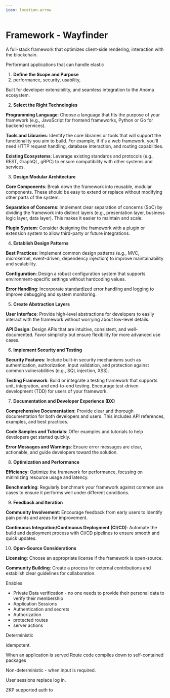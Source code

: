 ```yaml
---
icon: location-arrow
---
```


# Framework - Wayfinder

A full-stack framework that optimizes client-side rendering, interaction with the blockchain.&#x20;



Performant applications that can handle elastic&#x20;

1. **Define the Scope and Purpose**
2. performance, security, usability,

Built for developer extensibility, and seamless integration to the Anoma ecosystem.&#x20;

2. **Select the Right Technologies**

**Programming Language**: Choose a language that fits the purpose of your framework (e.g., JavaScript for frontend frameworks, Python or Go for backend services).

**Tools and Libraries**: Identify the core libraries or tools that will support the functionality you aim to build. For example, if it's a web framework, you'll need HTTP request handling, database interaction, and routing capabilities.

**Existing Ecosystems**: Leverage existing standards and protocols (e.g., REST, GraphQL, gRPC) to ensure compatibility with other systems and services.

3. **Design Modular Architecture**

**Core Components**: Break down the framework into reusable, modular components. These should be easy to extend or replace without modifying other parts of the system.

**Separation of Concerns**: Implement clear separation of concerns (SoC) by dividing the framework into distinct layers (e.g., presentation layer, business logic layer, data layer). This makes it easier to maintain and scale.

**Plugin System**: Consider designing the framework with a plugin or extension system to allow third-party or future integrations.

4. **Establish Design Patterns**

**Best Practices**: Implement common design patterns (e.g., MVC, microkernel, event-driven, dependency injection) to improve maintainability and scalability.

**Configuration**: Design a robust configuration system that supports environment-specific settings without hardcoding values.

**Error Handling**: Incorporate standardized error handling and logging to improve debugging and system monitoring.

5. **Create Abstraction Layers**

**User Interface**: Provide high-level abstractions for developers to easily interact with the framework without worrying about low-level details.

**API Design**: Design APIs that are intuitive, consistent, and well-documented. Favor simplicity but ensure flexibility for more advanced use cases.

6. **Implement Security and Testing**

**Security Features**: Include built-in security mechanisms such as authentication, authorization, input validation, and protection against common vulnerabilities (e.g., SQL injection, XSS).

**Testing Framework**: Build or integrate a testing framework that supports unit, integration, and end-to-end testing. Encourage test-driven development (TDD) for users of your framework.

7. **Documentation and Developer Experience (DX)**

**Comprehensive Documentation**: Provide clear and thorough documentation for both developers and users. This includes API references, examples, and best practices.

**Code Samples and Tutorials**: Offer examples and tutorials to help developers get started quickly.

**Error Messages and Warnings**: Ensure error messages are clear, actionable, and guide developers toward the solution.

8. **Optimization and Performance**

**Efficiency**: Optimize the framework for performance, focusing on minimizing resource usage and latency.

**Benchmarking**: Regularly benchmark your framework against common use cases to ensure it performs well under different conditions.

9. **Feedback and Iteration**

**Community Involvement**: Encourage feedback from early users to identify pain points and areas for improvement.

**Continuous Integration/Continuous Deployment (CI/CD)**: Automate the build and deployment process with CI/CD pipelines to ensure smooth and quick updates.

10. **Open-Source Considerations**

**Licensing**: Choose an appropriate license if the framework is open-source.

**Community Building**: Create a process for external contributions and establish clear guidelines for collaboration.

Enables&#x20;

* Private Data verification - no one needs to provide their personal data to verify their membership
* Application Sessions&#x20;
* Authentication and secrets&#x20;
* Authorization&#x20;
* protected routes
* server actions&#x20;

Deterministic&#x20;

idempotent.&#x20;

When an application is served Route code compiles down to self-contained packages&#x20;

Non-deterministic - when input is required. &#x20;



User sessions replace log in.&#x20;

ZKP supported auth to&#x20;
